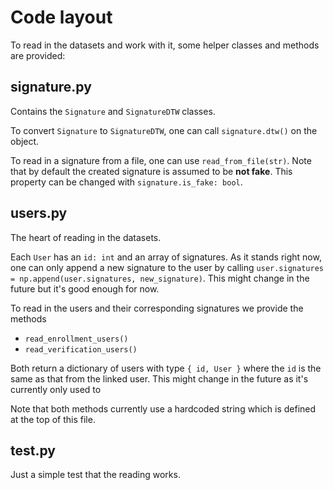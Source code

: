 # Code layout
To read in the datasets and work with it, some helper classes and methods are provided:

## signature.py
Contains the `Signature` and `SignatureDTW` classes.

To convert `Signature` to `SignatureDTW`, one can call `signature.dtw()` on the object.

To read in a signature from a file, one can use `read_from_file(str)`.
Note that by default the created signature is assumed to be **not fake**. This property can be changed
with `signature.is_fake: bool`.

## users.py
The heart of reading in the datasets.

Each `User` has an `id: int` and an array of signatures. As it stands right now, one can only
append a new signature to the user by calling `user.signatures = np.append(user.signatures, new_signature)`.
This might change in the future but it's good enough for now. 

To read in the users and their corresponding signatures we provide the methods
- `read_enrollment_users()`
- `read_verification_users()`

Both return a dictionary of users with type `{ id, User }` where the `id` is the same as that from the linked user. 
This might change in the future as it's currently only used to 

Note that both methods currently use a hardcoded string which is defined at the top of this file.

## test.py
Just a simple test that the reading works.